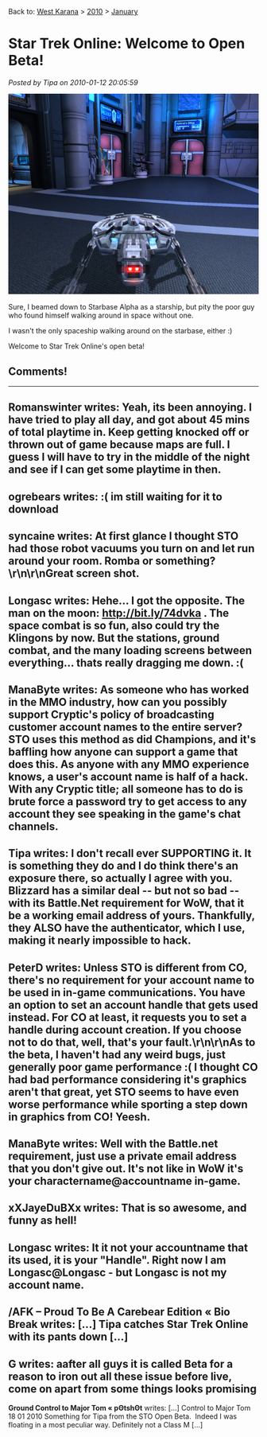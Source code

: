 Back to: [West Karana](/posts/westkarana.md) > [2010](/posts/2010/westkarana.md) > [January](./westkarana.md)
# Star Trek Online: Welcome to Open Beta!

*Posted by Tipa on 2010-01-12 20:05:59*

![](../../../uploads/2010/01/GameClient-2010-01-12-19-45-16-80.jpg "Spaceship to the bridge!")

Sure, I beamed down to Starbase Alpha as a starship, but pity the poor guy who found himself walking around in space without one.

I wasn't the only spaceship walking around on the starbase, either :)

Welcome to Star Trek Online's open beta!
## Comments!
---
**Romanswinter** writes: Yeah, its been annoying. I have tried to play all day, and got about 45 mins of total playtime in. Keep getting knocked off or thrown out of game because maps are full. I guess I will have to try in the middle of the night and see if I can get some playtime in then.
---
**ogrebears** writes: :( im still waiting for it to download
---
**syncaine** writes: At first glance I thought STO had those robot vacuums you turn on and let run around your room. Romba or something?\r\n\r\nGreat screen shot.
---
**Longasc** writes: Hehe... I got the opposite. The man on the moon: http://bit.ly/74dvka . The space combat is so fun, also could try the Klingons by now. But the stations, ground combat, and the many loading screens between everything... thats really dragging me down. :(
---
**ManaByte** writes: As someone who has worked in the MMO industry, how can you possibly support Cryptic's policy of broadcasting customer account names to the entire server? STO uses this method as did Champions, and it's baffling how anyone can support a game that does this. As anyone with any MMO experience knows, a user's account name is half of a hack. With any Cryptic title; all someone has to do is brute force a password try to get access to any account they see speaking in the game's chat channels.
---
**Tipa** writes: I don't recall ever SUPPORTING it. It is something they do and I do think there's an exposure there, so actually I agree with you. Blizzard has a similar deal -- but not so bad -- with its Battle.Net requirement for WoW, that it be a working email address of yours. Thankfully, they ALSO have the authenticator, which I use, making it nearly impossible to hack.
---
**PeterD** writes: Unless STO is different from CO, there's no requirement for your account name to be used in in-game communications.  You have an option to set an account handle that gets used instead.  For CO at least, it requests you to set a handle during account creation.  If you choose not to do that, well, that's your fault.\r\n\r\nAs to the beta, I haven't had any weird bugs, just generally poor game performance :(  I thought CO had bad performance considering it's graphics aren't that great, yet STO seems to have even worse performance while sporting a step down in graphics from CO!  Yeesh.
---
**ManaByte** writes: Well with the Battle.net requirement, just use a private email address that you don't give out. It's not like in WoW it's your charactername@accountname in-game.
---
**xXJayeDuBXx** writes: That is so awesome, and funny as hell!
---
**Longasc** writes: It it not your accountname that its used, it is your "Handle". Right now I am Longasc@Longasc - but Longasc is not my account name.
---
**/AFK &#8211; Proud To Be A Carebear Edition &laquo; Bio Break** writes: [...] Tipa catches Star Trek Online with its pants down [...]
---
**G** writes: aafter all guys it is called Beta for a reason to iron out all these issue before live, come on apart from some things looks promising
---
**Ground Control to Major Tom &laquo; pΘtshΘt** writes: [...] Control to Major&nbsp;Tom  18 01 2010   Something for Tipa from the STO Open Beta.  Indeed I was floating in a most peculiar way. Definitely not a Class M [...]
